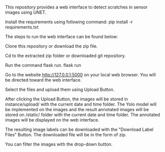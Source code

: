 This repository provides a web interface to detect scratches in sensor images using UNET.

Install the requirements using following command:
pip install -r requirements.txt

The steps to run the web interface can be found below:

Clone this repository or download the zip file.

Cd to the extracted zip folder or downloaded git repository.

Run the command flask run. flask run

Go to the website http://127.0.0.1:5000 on your local web browser. You will be directed toward the web interface.

Select the files and upload them using Upload Button.

After clicking the Upload Button, the images will be stored in instance/upload/ with the current date and time folder. The Yolo model will be implemented on the images and the result annotated images will be stored on /static/ folder with the current date and time folder. The annotated images will be displayed on the web interface.

The resulting image labels can be downloaded with the "Download Label Files" Button. The downloaded file will be in the form of zip.

You can filter the images with the drop-down button.
